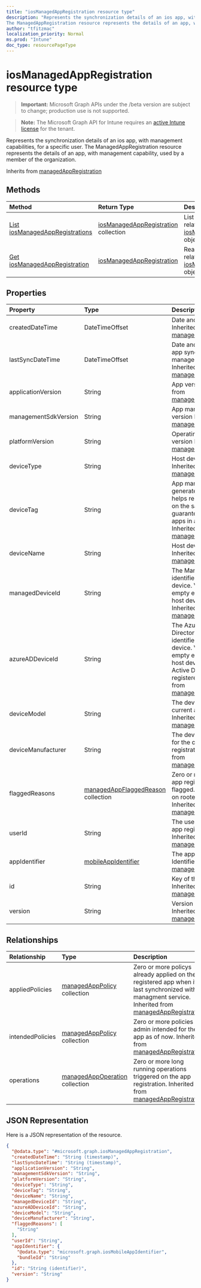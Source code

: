 ```yaml
---
title: "iosManagedAppRegistration resource type"
description: "Represents the synchronization details of an ios app, with management capabilities, for a specific user.
The ManagedAppRegistration resource represents the details of an app, with management capability, used by a member of the organization."
author: "tfitzmac"
localization_priority: Normal
ms.prod: "Intune"
doc_type: resourcePageType
---
```


# iosManagedAppRegistration resource type

> **Important:** Microsoft Graph APIs under the /beta version are subject to change; production use is not supported.

> **Note:** The Microsoft Graph API for Intune requires an [active Intune license](https://go.microsoft.com/fwlink/?linkid=839381) for the tenant.

Represents the synchronization details of an ios app, with management capabilities, for a specific user.
The ManagedAppRegistration resource represents the details of an app, with management capability, used by a member of the organization.


Inherits from [managedAppRegistration](../resources/intune-mam-managedappregistration.md)

## Methods
|Method|Return Type|Description|
|:---|:---|:---|
|[List iosManagedAppRegistrations](../api/intune-mam-iosmanagedappregistration-list.md)|[iosManagedAppRegistration](../resources/intune-mam-iosmanagedappregistration.md) collection|List properties and relationships of the [iosManagedAppRegistration](../resources/intune-mam-iosmanagedappregistration.md) objects.|
|[Get iosManagedAppRegistration](../api/intune-mam-iosmanagedappregistration-get.md)|[iosManagedAppRegistration](../resources/intune-mam-iosmanagedappregistration.md)|Read properties and relationships of the [iosManagedAppRegistration](../resources/intune-mam-iosmanagedappregistration.md) object.|

## Properties
|Property|Type|Description|
|:---|:---|:---|
|createdDateTime|DateTimeOffset|Date and time of creation Inherited from [managedAppRegistration](../resources/intune-mam-managedappregistration.md)|
|lastSyncDateTime|DateTimeOffset|Date and time of last the app synced with management service. Inherited from [managedAppRegistration](../resources/intune-mam-managedappregistration.md)|
|applicationVersion|String|App version Inherited from [managedAppRegistration](../resources/intune-mam-managedappregistration.md)|
|managementSdkVersion|String|App management SDK version Inherited from [managedAppRegistration](../resources/intune-mam-managedappregistration.md)|
|platformVersion|String|Operating System version Inherited from [managedAppRegistration](../resources/intune-mam-managedappregistration.md)|
|deviceType|String|Host device type Inherited from [managedAppRegistration](../resources/intune-mam-managedappregistration.md)|
|deviceTag|String|App management SDK generated tag, which helps relate apps hosted on the same device. Not guaranteed to relate apps in all conditions. Inherited from [managedAppRegistration](../resources/intune-mam-managedappregistration.md)|
|deviceName|String|Host device name Inherited from [managedAppRegistration](../resources/intune-mam-managedappregistration.md)|
|managedDeviceId|String|The Managed Device identifier of the host device. Value could be empty even when the host device is managed. Inherited from [managedAppRegistration](../resources/intune-mam-managedappregistration.md)|
|azureADDeviceId|String|The Azure Active Directory Device identifier of the host device. Value could be empty even when the host device is Azure Active Directory registered. Inherited from [managedAppRegistration](../resources/intune-mam-managedappregistration.md)|
|deviceModel|String|The device model for the current app registration  Inherited from [managedAppRegistration](../resources/intune-mam-managedappregistration.md)|
|deviceManufacturer|String|The device manufacturer for the current app registration  Inherited from [managedAppRegistration](../resources/intune-mam-managedappregistration.md)|
|flaggedReasons|[managedAppFlaggedReason](../resources/intune-mam-managedappflaggedreason.md) collection|Zero or more reasons an app registration is flagged. E.g. app running on rooted device Inherited from [managedAppRegistration](../resources/intune-mam-managedappregistration.md)|
|userId|String|The user Id to who this app registration belongs. Inherited from [managedAppRegistration](../resources/intune-mam-managedappregistration.md)|
|appIdentifier|[mobileAppIdentifier](../resources/intune-mam-mobileappidentifier.md)|The app package Identifier Inherited from [managedAppRegistration](../resources/intune-mam-managedappregistration.md)|
|id|String|Key of the entity. Inherited from [managedAppRegistration](../resources/intune-mam-managedappregistration.md)|
|version|String|Version of the entity. Inherited from [managedAppRegistration](../resources/intune-mam-managedappregistration.md)|

## Relationships
|Relationship|Type|Description|
|:---|:---|:---|
|appliedPolicies|[managedAppPolicy](../resources/intune-mam-managedapppolicy.md) collection|Zero or more policys already applied on the registered app when it last synchronized with managment service. Inherited from [managedAppRegistration](../resources/intune-mam-managedappregistration.md)|
|intendedPolicies|[managedAppPolicy](../resources/intune-mam-managedapppolicy.md) collection|Zero or more policies admin intended for the app as of now. Inherited from [managedAppRegistration](../resources/intune-mam-managedappregistration.md)|
|operations|[managedAppOperation](../resources/intune-mam-managedappoperation.md) collection|Zero or more long running operations triggered on the app registration. Inherited from [managedAppRegistration](../resources/intune-mam-managedappregistration.md)|

## JSON Representation
Here is a JSON representation of the resource.
<!-- {
  "blockType": "resource",
  "keyProperty": "id",
  "@odata.type": "microsoft.graph.iosManagedAppRegistration"
}
-->
``` json
{
  "@odata.type": "#microsoft.graph.iosManagedAppRegistration",
  "createdDateTime": "String (timestamp)",
  "lastSyncDateTime": "String (timestamp)",
  "applicationVersion": "String",
  "managementSdkVersion": "String",
  "platformVersion": "String",
  "deviceType": "String",
  "deviceTag": "String",
  "deviceName": "String",
  "managedDeviceId": "String",
  "azureADDeviceId": "String",
  "deviceModel": "String",
  "deviceManufacturer": "String",
  "flaggedReasons": [
    "String"
  ],
  "userId": "String",
  "appIdentifier": {
    "@odata.type": "microsoft.graph.iosMobileAppIdentifier",
    "bundleId": "String"
  },
  "id": "String (identifier)",
  "version": "String"
}
```






